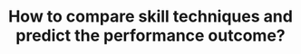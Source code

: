 ---
id: question-15
title: How to compare skill techniques and predict the performance outcome?
theme: sports science
theme-sub-category: performance analysis
application: skill acquisition and coaching
task-solver-1: predict performance
empty: recognise event or actions from computer vision
data-question-type: descriptive
continuous-count: continuous_count
image-or-video: image or video
data-method-1: deep learning
data-method-2: event recognition
data-expertise-required-2: computer vision
data-expertise-required-4: classification
datasets-description: computer vision of the skills/ techniques
expert-1: Simon Denman
reference: https://arxiv.org/pdf/2105.00371.pdf
---